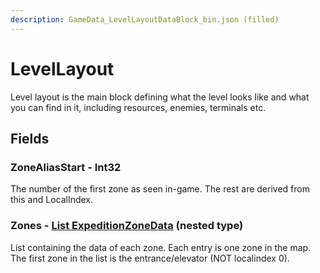 ```yaml
---
description: GameData_LevelLayoutDataBlock_bin.json (filled)
---
```


# LevelLayout

Level layout is the main block defining what the level looks like and what you can find in it, including resources, enemies, terminals etc.

## Fields

### ZoneAliasStart - Int32

The number of the first zone as seen in-game. The rest are derived from this and LocalIndex.

### Zones - [List ExpeditionZoneData](../nested-types/expeditionzonedata.md) (nested type)

List containing the data of each zone. Each entry is one zone in the map. The first zone in the list is the entrance/elevator (NOT localindex 0).
